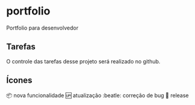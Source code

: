 # portfolio
Portfolio para desenvolvedor

## Tarefas
O controle das tarefas desse projeto será realizado no github.

## Ícones
:package: nova funcionalidade
:up: atualização
:beatle: correção de bug
:checkered_flag: release
